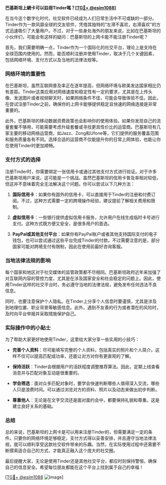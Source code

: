 **巴基斯坦上網卡可以註冊Tinder嗎？[[TG💪+ @esim1088](https://t.me/s/esim1088)]**

在当今这个数字化时代，社交软件已经成为人们日常生活中不可或缺的一部分。Tinder作为一款风靡全球的交友软件，凭借其独特的“左滑不喜欢，右滑喜欢”的方式迅速吸引了大量用户。不过，对于一些身处海外的朋友来说，比如在巴基斯坦的小伙伴们，可能会有这样的疑问：巴基斯坦的上网卡能不能注册Tinder呢？

首先，我们需要明确一点，Tinder作为一个国际化的社交平台，理论上是支持在全球范围内使用的。然而，能否顺利注册并使用Tinder，取决于几个关键因素，包括网络环境、支付方式以及当地的法律法规等。

### 网络环境的重要性

在巴基斯坦，虽然互联网普及率正在逐年提高，但网络环境与欧美发达国家相比仍有差距。Tinder这类应用对网络速度和稳定性有一定的要求，尤其是在上传头像、发送图片或者视频聊天时，如果网络条件不佳，可能会导致体验不佳。因此，在尝试注册Tinder之前，确保你的上网卡能够提供稳定且快速的网络连接是非常重要的。

此外，巴基斯坦的移动数据资费政策也会影响你的使用体验。如果你发现自己的流量套餐不够用，可能需要考虑升级套餐或寻找更具性价比的运营商。巴基斯坦有几家主要的移动网络运营商，如Jazz、Zong和Ufone等，它们提供的服务覆盖范围和服务质量各有不同。选择合适的运营商不仅能提升你的日常上网体验，也能让你在使用Tinder时更加顺畅。

### 支付方式的选择

注册Tinder时，你需要绑定一张信用卡或通过其他支付方式进行验证。对于许多巴基斯坦用户来说，这可能是一个挑战。虽然巴基斯坦的信用卡普及率相对较低，但这并不意味着完全无法解决这个问题。你可以尝试以下几种方法：

1. **国际信用卡**：如果你有国外的信用卡，可以直接用于Tinder的注册和付费订阅。不过，这种方式需要一定的跨境操作经验，建议提前了解相关费用和限制。
   
2. **虚拟信用卡**：一些银行提供虚拟信用卡服务，允许用户在线生成临时卡号进行支付。这种方式既方便又安全，是很多用户的首选。

3. **PayPal或其他支付平台**：如果你有PayPal账户或者其他支持国际支付的电子钱包，也可以尝试通过这些平台完成Tinder的付款。不过需要注意的是，部分国家可能对跨境支付有限制，因此在使用前最好咨询客服。

### 当地法律法规的影响

每个国家和地区对于社交媒体的监管政策都不尽相同。巴基斯坦政府近年来加强了对互联网内容的管控力度，尤其是在涉及国家安全和社会稳定的问题上。因此，使用Tinder这样的社交平台时，务必遵守当地的法律法规，避免发布任何违法不良信息。

同时，也要注意保护个人隐私。在Tinder上分享个人信息时要谨慎，尤其是涉及到地理位置、职业背景等敏感信息。此外，遇到不友善的行为或者潜在的风险时，及时向平台举报并采取措施保护自己。

### 实际操作中的小贴士

为了帮助大家更好地使用Tinder，这里给大家分享一些实用的小技巧：

- **完善个人资料**：尽可能填写完整的个人资料，包括真实的照片和个人简介。这样不仅可以提高匹配成功率，还能让对方对你有更直观的了解。
  
- **保持活跃**：Tinder会根据用户的活跃程度调整推荐算法。因此，定期上线查看消息并与匹配对象互动是很重要的。

- **学会筛选**：面对众多匹配对象时，要学会快速判断哪些人值得深入交流，哪些人只是浪费时间。可以通过浏览对方的资料、照片以及动态来做出初步判断。

- **尊重他人**：无论是在文字交流还是面对面约会中，都要保持礼貌和尊重。这是建立良好关系的基础。

### 总结

总的来说，巴基斯坦的上网卡是可以用来注册Tinder的，但需要满足一定的条件。只要你的网络环境足够稳定，支付方式得以妥善安排，并且遵守当地法律法规，就可以顺利享受这款社交软件带来的乐趣。当然，在实际使用过程中还需要不断摸索适合自己的方式，才能真正融入这个庞大的社交圈。

最后提醒大家，无论是使用Tinder还是其他社交平台，都应时刻保持警惕，确保自己的信息安全。希望每位朋友都能在这个平台上找到属于自己的幸福！

[[TG💪+ @esim1088](https://t.me/s/esim1088) ![Image](https://i.postimg.cc/4NQfJmqS/Snipaste-2025-05-13-00-14-12.png)]